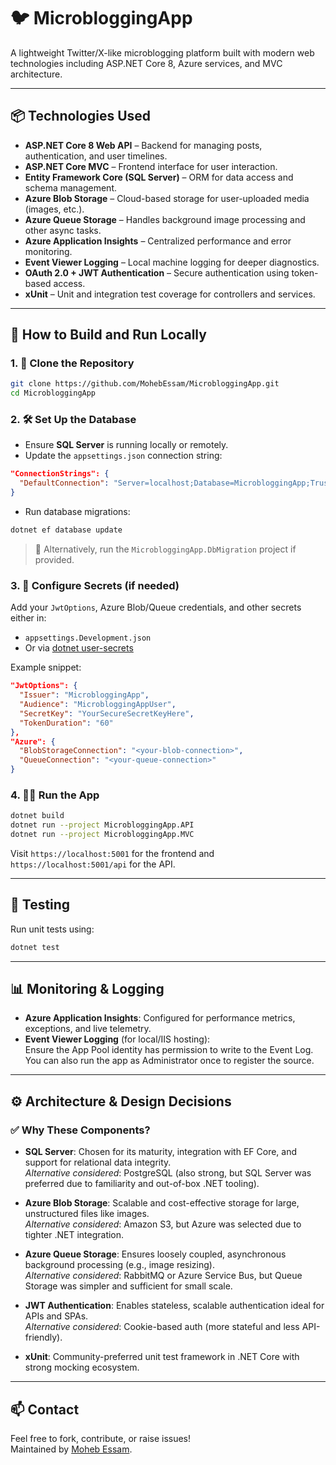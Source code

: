 ﻿
# 🐦 MicrobloggingApp

A lightweight Twitter/X-like microblogging platform built with modern web technologies including ASP.NET Core 8, Azure services, and MVC architecture.

---

## 📦 Technologies Used

- **ASP.NET Core 8 Web API** – Backend for managing posts, authentication, and user timelines.
- **ASP.NET Core MVC** – Frontend interface for user interaction.
- **Entity Framework Core (SQL Server)** – ORM for data access and schema management.
- **Azure Blob Storage** – Cloud-based storage for user-uploaded media (images, etc.).
- **Azure Queue Storage** – Handles background image processing and other async tasks.
- **Azure Application Insights** – Centralized performance and error monitoring.
- **Event Viewer Logging** – Local machine logging for deeper diagnostics.
- **OAuth 2.0 + JWT Authentication** – Secure authentication using token-based access.
- **xUnit** – Unit and integration test coverage for controllers and services.

---

## 🚀 How to Build and Run Locally

### 1. 📁 Clone the Repository
```bash
git clone https://github.com/MohebEssam/MicrobloggingApp.git
cd MicrobloggingApp
```

### 2. 🛠️ Set Up the Database

- Ensure **SQL Server** is running locally or remotely.
- Update the `appsettings.json` connection string:
```json
"ConnectionStrings": {
  "DefaultConnection": "Server=localhost;Database=MicrobloggingApp;Trusted_Connection=True;"
}
```

- Run database migrations:
```bash
dotnet ef database update
```

> 🔧 Alternatively, run the `MicrobloggingApp.DbMigration` project if provided.

### 3. 🔐 Configure Secrets (if needed)

Add your `JwtOptions`, Azure Blob/Queue credentials, and other secrets either in:
- `appsettings.Development.json`
- Or via [dotnet user-secrets](https://learn.microsoft.com/en-us/aspnet/core/security/app-secrets)

Example snippet:
```json
"JwtOptions": {
  "Issuer": "MicrobloggingApp",
  "Audience": "MicrobloggingAppUser",
  "SecretKey": "YourSecureSecretKeyHere",
  "TokenDuration": "60"
},
"Azure": {
  "BlobStorageConnection": "<your-blob-connection>",
  "QueueConnection": "<your-queue-connection>"
}
```

### 4. 🏃‍♂️ Run the App

```bash
dotnet build
dotnet run --project MicrobloggingApp.API
dotnet run --project MicrobloggingApp.MVC
```

Visit `https://localhost:5001` for the frontend and `https://localhost:5001/api` for the API.

---

## 🧪 Testing

Run unit tests using:

```bash
dotnet test
```

---

## 📊 Monitoring & Logging

- **Azure Application Insights**: Configured for performance metrics, exceptions, and live telemetry.
- **Event Viewer Logging** (for local/IIS hosting):  
  Ensure the App Pool identity has permission to write to the Event Log.  
  You can also run the app as Administrator once to register the source.

---

## ⚙️ Architecture & Design Decisions

### ✅ Why These Components?

- **SQL Server**: Chosen for its maturity, integration with EF Core, and support for relational data integrity.  
  *Alternative considered*: PostgreSQL (also strong, but SQL Server was preferred due to familiarity and out-of-box .NET tooling).

- **Azure Blob Storage**: Scalable and cost-effective storage for large, unstructured files like images.  
  *Alternative considered*: Amazon S3, but Azure was selected due to tighter .NET integration.

- **Azure Queue Storage**: Ensures loosely coupled, asynchronous background processing (e.g., image resizing).  
  *Alternative considered*: RabbitMQ or Azure Service Bus, but Queue Storage was simpler and sufficient for small scale.

- **JWT Authentication**: Enables stateless, scalable authentication ideal for APIs and SPAs.  
  *Alternative considered*: Cookie-based auth (more stateful and less API-friendly).

- **xUnit**: Community-preferred unit test framework in .NET Core with strong mocking ecosystem.

---

## 📫 Contact

Feel free to fork, contribute, or raise issues!  
Maintained by [Moheb Essam](https://github.com/MohebEssam).
